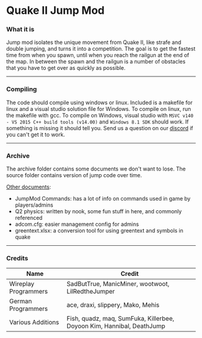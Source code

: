 # Quake II Jump Mod

### What it is
Jump mod isolates the unique movement from Quake II, like strafe and double jumping, and turns it into a competition. The goal is to get the fastest time from when you spawn, until when you reach the railgun at the end of the map. In between the spawn and the railgun is a number of obstacles that you have to get over as quickly as possible. 

***
### Compiling
The code should compile using windows or linux. Included is a makefile for linux and a visual studio solution file for Windows. To compile on linux, run the makefile with gcc. To compile on Windows, visual studio with `MSVC v140 - VS 2015 C++ build tools (v14.00)` and `Windows 8.1 SDK` should work. If something is missing it should tell you. Send us a question on our [discord](https://discord.q2jump.net) if you can't get it to work.

***
### Archive

The archive folder contains some documents we don't want to lose. The source folder contains version of jump code over time.

[Other documents](https://bitbucket.org/maxwagner65/q2jump/src/dev/archive/documents/):

- JumpMod Commands: has a lot of info on commands used in game by players/admins
- Q2 physics: written by nook, some fun stuff in here, and commonly referenced
- adcom.cfg: easier management config for admins
- greentext.xlsx: a conversion tool for using greentext and symbols in quake

***
### Credits
| Name                 | Credit                                                                |
|----------------------|-----------------------------------------------------------------------|
| Wireplay Programmers | SadButTrue, ManicMiner, wootwoot, LilRedtheJumper                     |
| German Programmers   | ace, draxi, slippery, Mako, Mehis                                     |
| Various Additions    | Fish, quadz, maq, SumFuka, Killerbee, Doyoon Kim, Hannibal, DeathJump |